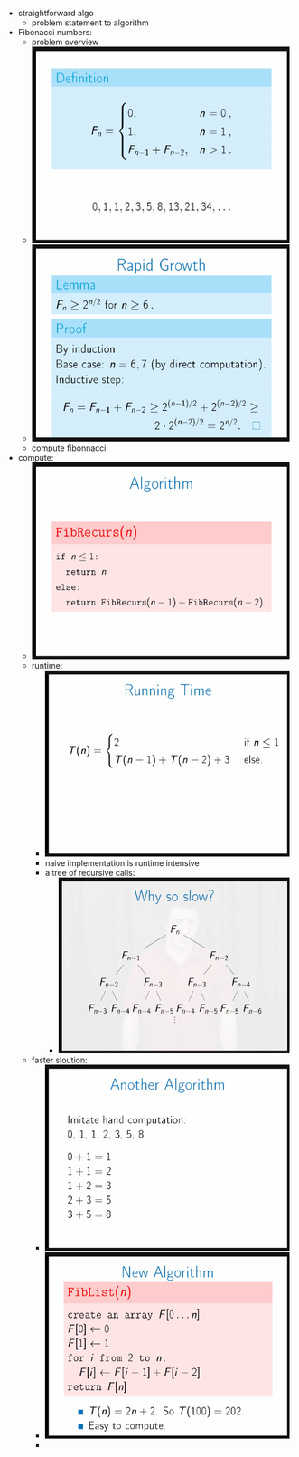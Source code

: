 - straightforward algo
	- problem statement to algorithm
- Fibonacci numbers:
	- problem overview
	- ![image.png](../assets/image_1679261573646_0.png)
	- ![image.png](../assets/image_1679261496435_0.png)
	- compute fibonnacci
- compute:
	- ![image.png](../assets/image_1679261729127_0.png)
	- runtime:
		- ![image.png](../assets/image_1679261804249_0.png)
		- naive implementation is runtime intensive
		- a tree of recursive calls:
			- ![image.png](../assets/image_1679261863052_0.png)
	- faster sloution:
		- ![image.png](../assets/image_1679264473547_0.png)
		- ![image.png](../assets/image_1679264506438_0.png)
		-